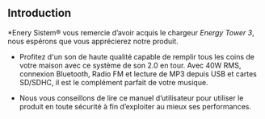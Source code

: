 ﻿## Introduction

*Enery Sistem® vous remercie d’avoir acquis le chargeur *Energy Tower 3*, nous espérons que vous apprécierez notre produit.

* Profitez d'un son de haute qualité capable de remplir tous les coins de votre maison avec ce système de son 2.0 en tour. Avec 40W RMS, connexion Bluetooth, Radio FM et lecture de MP3 depuis USB et cartes SD/SDHC, il est le complément parfait de votre musique. 

* Nous vous conseillons de lire ce manuel d’utilisateur pour utiliser le produit en toute sécurité à fin d’exploiter au mieux ses performances.
